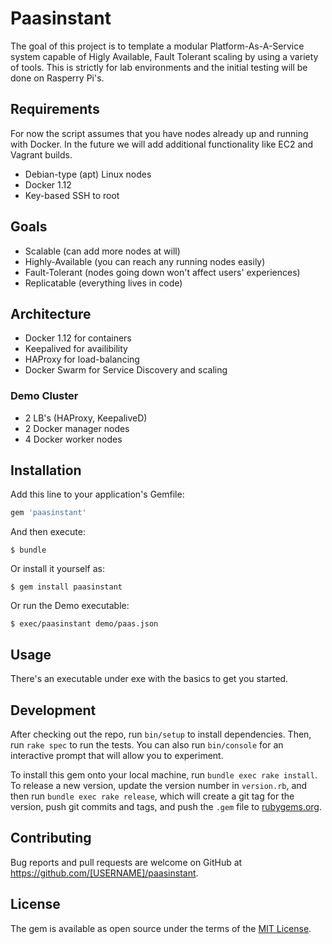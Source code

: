 # Paasinstant

The goal of this project is to template a modular Platform-As-A-Service system capable of Higly Available, Fault Tolerant scaling by using a variety of tools. This is strictly for lab environments and the initial testing will be done on Rasperry Pi's.


## Requirements
For now the script assumes that you have nodes already up and running with Docker. In the future we will add additional functionality like EC2 and Vagrant builds.
- Debian-type (apt) Linux nodes
- Docker 1.12
- Key-based SSH to root

## Goals
- Scalable (can add more nodes at will)
- Highly-Available (you can reach any running nodes easily)
- Fault-Tolerant (nodes going down won't affect users' experiences)
- Replicatable (everything lives in code)

## Architecture
- Docker 1.12 for containers
- Keepalived for availibility
- HAProxy for load-balancing
- Docker Swarm for Service Discovery and scaling

### Demo Cluster
- 2 LB's (HAProxy, KeepaliveD)
- 2 Docker manager nodes
- 4 Docker worker nodes

## Installation

Add this line to your application's Gemfile:

```ruby
gem 'paasinstant'
```

And then execute:

    $ bundle

Or install it yourself as:

    $ gem install paasinstant

Or run the Demo executable:

    $ exec/paasinstant demo/paas.json

## Usage

There's an executable under exe with the basics to get you started.

## Development

After checking out the repo, run `bin/setup` to install dependencies. Then, run `rake spec` to run the tests. You can also run `bin/console` for an interactive prompt that will allow you to experiment.

To install this gem onto your local machine, run `bundle exec rake install`. To release a new version, update the version number in `version.rb`, and then run `bundle exec rake release`, which will create a git tag for the version, push git commits and tags, and push the `.gem` file to [rubygems.org](https://rubygems.org).

## Contributing

Bug reports and pull requests are welcome on GitHub at https://github.com/[USERNAME]/paasinstant.


## License

The gem is available as open source under the terms of the [MIT License](http://opensource.org/licenses/MIT).

